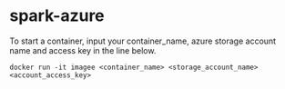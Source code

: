 # spark-azure
To start a container, input your container_name, azure storage account name and access key in the line below.
````
docker run -it imagee <container_name> <storage_account_name> <account_access_key>
````
